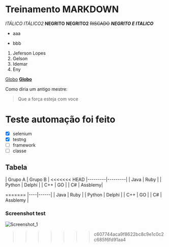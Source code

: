 # Treinamento MARKDOWN
*ITÁLICO*
_ITÁLICO2_
**NEGRITO**
__NEGRITO2__
~~RISCADO~~
**_NEGRITO E ITALICO_**

- aaa
* bbb
1. Jeferson Lopes
2. Gelson
3. Idemar
4. Eny

[Globo](http://www.globo.com)
[**Globo**](http://www.globo.com)

Como diria um antigo mestre:
> Que a força esteja com voce

# Teste automação foi feito
- [x] selenium
- [x] testng
- [ ] framework
- [ ] classe

## Tabela
| Grupo A | Grupo B |
<<<<<<< HEAD
|---------|---------|
| Java    | Ruby    |
| Python  | Delphi  |
| C++     | GO      |
| C#      | Assblemy|


=======
|----|------|
| Java | Ruby |
| Python | Delphi |
| C++ | GO |
| C# | Assblemy |

### Screenshot test
![Screenshot_1](https://user-images.githubusercontent.com/38334949/72829175-0b740780-3c5d-11ea-9a23-6f4275d1d4bf.jpg)
>>>>>>> c607744aca9f8622bc8c9e1c0c2c685f6fd91aa4
